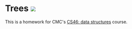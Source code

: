 # Trees ![](https://travis-ci.com/yismaeel21/trees.svg?branch=master)

This is a homework for CMC's [CS46: data structures](https://github.com/mikeizbicki/cmc-csci046) course.
